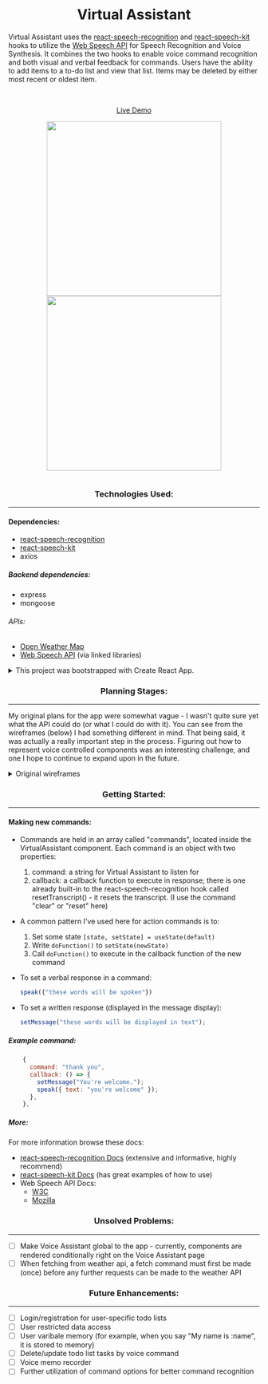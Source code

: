 <div align="center">

# Virtual Assistant

</div>

Virtual Assistant uses the [react-speech-recognition](https://github.com/JamesBrill/react-speech-recognition) and [react-speech-kit](https://github.com/MikeyParton/react-speech-kit) hooks to utilize the [Web Speech API](https://wicg.github.io/speech-api/) for Speech Recognition and Voice Synthesis. It combines the two hooks to enable voice command recognition and both visual and verbal feedback for commands. Users have the ability to add items to a to-do list and view that list. Items may be deleted by either most recent or oldest item.

<!-- This is my capstone project for General Assembly's Software Engineering Immersive program. -->

<br>

<div align="center">

[Live Demo](https://virtual-asst.herokuapp.com/)

</div>

<!-- ![ez-showCommands](https://user-images.githubusercontent.com/55470100/119111518-242b3380-b9f1-11eb-8982-479dfa52cdae.gif) -->

<!-- ![ez-showTodolist](https://user-images.githubusercontent.com/55470100/119111607-36a56d00-b9f1-11eb-8fac-fd79894a4b0f.gif) -->
<!--
![ez-showActivated](https://user-images.githubusercontent.com/55470100/119111659-43c25c00-b9f1-11eb-8a27-fdde8a9ff1da.gif) -->

<p align="center">
<a target="_blank" rel="noopener noreferrer" href="https://user-images.githubusercontent.com/55470100/119111659-43c25c00-b9f1-11eb-8a27-fdde8a9ff1da.gif">
<img width="350px" src="https://user-images.githubusercontent.com/55470100/119111659-43c25c00-b9f1-11eb-8a27-fdde8a9ff1da.gif" style="max-width:100%;">
</a>

<a target="_blank" rel="noopener noreferer" href="https://user-images.githubusercontent.com/55470100/119111607-36a56d00-b9f1-11eb-8fac-fd79894a4b0f.gif">
<img width="350px" src="https://user-images.githubusercontent.com/55470100/119111607-36a56d00-b9f1-11eb-8fac-fd79894a4b0f.gif" style="max-width:100%;">
</a>
</p>

<!-- ![ezgif com-gif-maker (2)](https://user-images.githubusercontent.com/55470100/118386539-22730180-b5e6-11eb-936c-a867e0a90cd2.gif) -->

![]()

<div align="center">

### Technologies Used:

---

</div>

#### Dependencies:

- [react-speech-recognition](https://github.com/JamesBrill/react-speech-recognition)
- [react-speech-kit](https://github.com/MikeyParton/react-speech-kit)
- axios

##### Backend dependencies:

- express
- mongoose
<!-- - bcryptjs
- cors
- jsonwebtoken -->

###### APIs:

- [Open Weather Map](https://openweathermap.org/api)
- [Web Speech API](https://wicg.github.io/speech-api/) (via linked libraries)

<details><summary>This project was bootstrapped with Create React App.</summary>

# Getting Started with Create React App

This project was bootstrapped with [Create React App](https://github.com/facebook/create-react-app)

## Available Scripts

In the project directory, you can run:

### `yarn start`

Runs the app in the development mode.\
Open [http://localhost:3000](http://localhost:3000) to view it in the browser.

The page will reload if you make edits.\
You will also see any lint errors in the console.

### `yarn test`

Launches the test runner in the interactive watch mode.\
See the section about [running tests](https://facebook.github.io/create-react-app/docs/running-tests) for more information.

### `yarn build`

Builds the app for production to the `build` folder.\
It correctly bundles React in production mode and optimizes the build for the best performance.

The build is minified and the filenames include the hashes.\
Your app is ready to be deployed!

See the section about [deployment](https://facebook.github.io/create-react-app/docs/deployment) for more information.

### `yarn eject`

**Note: this is a one-way operation. Once you `eject`, you can’t go back!**

If you aren’t satisfied with the build tool and configuration choices, you can `eject` at any time. This command will remove the single build dependency from your project.

Instead, it will copy all the configuration files and the transitive dependencies (webpack, Babel, ESLint, etc) right into your project so you have full control over them. All of the commands except `eject` will still work, but they will point to the copied scripts so you can tweak them. At this point you’re on your own.

You don’t have to ever use `eject`. The curated feature set is suitable for small and middle deployments, and you shouldn’t feel obligated to use this feature. However we understand that this tool wouldn’t be useful if you couldn’t customize it when you are ready for it.

## Learn More

You can learn more in the [Create React App documentation](https://facebook.github.io/create-react-app/docs/getting-started).

To learn React, check out the [React documentation](https://reactjs.org/).

### Code Splitting

This section has moved here: [https://facebook.github.io/create-react-app/docs/code-splitting](https://facebook.github.io/create-react-app/docs/code-splitting)

### Analyzing the Bundle Size

This section has moved here: [https://facebook.github.io/create-react-app/docs/analyzing-the-bundle-size](https://facebook.github.io/create-react-app/docs/analyzing-the-bundle-size)

### Making a Progressive Web App

This section has moved here: [https://facebook.github.io/create-react-app/docs/making-a-progressive-web-app](https://facebook.github.io/create-react-app/docs/making-a-progressive-web-app)

### Advanced Configuration

This section has moved here: [https://facebook.github.io/create-react-app/docs/advanced-configuration](https://facebook.github.io/create-react-app/docs/advanced-configuration)

### Deployment

This section has moved here: [https://facebook.github.io/create-react-app/docs/deployment](https://facebook.github.io/create-react-app/docs/deployment)

### `yarn build` fails to minify

This section has moved here: [https://facebook.github.io/create-react-app/docs/troubleshooting#npm-run-build-fails-to-minify](https://facebook.github.io/create-react-app/docs/troubleshooting#npm-run-build-fails-to-minify)

</details>

<div align="center">

### Planning Stages:

</div>

---

My original plans for the app were somewhat vague - I wasn't quite sure yet what the API could do (or what I could do with it). You can see from the wireframes (below) I had something different in mind. That being said, it was actually a really important step in the process. Figuring out how to represent voice controlled components was an interesting challenge, and one I hope to continue to expand upon in the future.

<details><summary>Original wireframes</summary>

<p align="center">
<a target="_blank" rel="noopener noreferrer" href="https://user-images.githubusercontent.com/55470100/119117484-43c55a80-b9f7-11eb-9764-6f80be6e7511.PNG">
<img width="350px" src="https://user-images.githubusercontent.com/55470100/119117484-43c55a80-b9f7-11eb-9764-6f80be6e7511.PNG" style="max-width:100%;">
</a>

<p align="center">
<a target="_blank" rel="noopener noreferrer" href="https://user-images.githubusercontent.com/55470100/119116542-5723f600-b9f6-11eb-868f-853b71d25550.PNG">
<img width="350px" src="https://user-images.githubusercontent.com/55470100/119116542-5723f600-b9f6-11eb-868f-853b71d25550.PNG" style="max-width:100%;">
</a>

<a target="_blank" rel="noopener noreferer" href="https://user-images.githubusercontent.com/55470100/119116668-76228800-b9f6-11eb-989e-715dd7eba15f.PNG">
<img width="350px" src="https://user-images.githubusercontent.com/55470100/119116668-76228800-b9f6-11eb-989e-715dd7eba15f.PNG" style="max-width:100%;">
</a>
</p>

<p align="center">
<a target="_blank" rel="noopener noreferrer" href="https://user-images.githubusercontent.com/55470100/119117400-314b2100-b9f7-11eb-87ad-74cad557bce7.PNG">
<img width="350px" src="https://user-images.githubusercontent.com/55470100/119117400-314b2100-b9f7-11eb-87ad-74cad557bce7.PNG" style="max-width:100%;">
</a>

</details>

<div align="center">

### Getting Started:

</div>

---

<!-- #### How to use/install:

- Fork and clone this repository
- [Create-react-app README.md](https://github.com/facebook/create-react-app/blob/master/README.md)
- Install any dependencies (listed [here](#dependencies:)) with `yarn add <dependency>` or `npm install <dependency>`
- `yarn start` or `npm start` should run the app locally in your browser at `http://localhost:3000`

[Link to backend repo](https://github.com/kristenprescott/VoiceAsst_backend)

- Fork and clone the server api
- Install any dependencies
- Create an account on [MongoDB Atlas]() -->

#### Making new commands:

- Commands are held in an array called "commands", located inside the VirtualAssistant component. Each command is an object with two properties:
  1. command: a string for Virtual Assistant to listen for
  2. callback: a callback function to execute in response; there is one already built-in to the react-speech-recognition hook called resetTranscript() - it resets the transcript. (I use the command "clear" or "reset" here)
- A common pattern I've used here for action commands is to:
  1. Set some state `[state, setState] = useState(default)`
  2. Write `doFunction()` to `setState(newState)`
  3. Call `doFunction()` to execute in the callback function of the new command
- To set a verbal response in a command:

  ```js
  speak({"these words will be spoken"})
  ```

- To set a written response (displayed in the message display):
  ```js
  setMessage("these words will be displayed in text");
  ```

##### Example command:

```js
    {
      command: "thank you",
      callback: () => {
        setMessage("You're welcome.");
        speak({ text: "you're welcome" });
      },
    },
```

##### More:

For more information browse these docs:

- [react-speech-recognition Docs](https://github.com/JamesBrill/react-speech-recognition/tree/98b14bfd60e7b9d72c1d6be95fdc5bfd0a5d3018/docs) (extensive and informative, highly recommend)
- [react-speech-kit Docs](https://github.com/MikeyParton/react-speech-kit) (has great examples of how to use)
- Web Speech API Docs:
  - [W3C](https://wicg.github.io/speech-api/)
  - [Mozilla](https://developer.mozilla.org/en-US/docs/Web/API/Web_Speech_API)

<div align="center">

### Unsolved Problems:

</div>

---

- [ ] Make Voice Assistant global to the app - currently, components are rendered conditionally right on the Voice Assistant page
- [ ] When fetching from weather api, a fetch command must first be made (once) before any further requests can be made to the weather API

<div align="center">

### Future Enhancements:

</div>

---

- [ ] Login/registration for user-specific todo lists
- [ ] User restricted data access
- [ ] User varibale memory (for example, when you say "My name is :name", it is stored to memory)
- [ ] Delete/update todo list tasks by voice command
- [ ] Voice memo recorder
- [ ] Further utilization of command options for better command recognition
